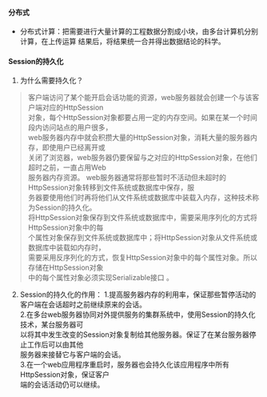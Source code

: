 
#### 分布式

- 分布式计算：把需要进行大量计算的工程数据分割成小块，由多台计算机分别计算，在上传运算
结果后，将结果统一合并得出数据结论的科学。


#### Session的持久化
1. 为什么需要持久化？
> 客户端访问了某个能开启会话功能的资源，web服务器就会创建一个与该客户端对应的HttpSession  
对象，每个HttpSession对象都要占用一定的内存空间。如果在某一个时间段内访问站点的用户很多，  
web服务器内存中就会积攒大量的HttpSession对象，消耗大量的服务器内存，即使用户已经离开或  
关闭了浏览器，web服务器仍要保留与之对应的HttpSession对象，在他们超时之前，一直占用Web  
服务器内存资源。
web服务器通常将那些暂时不活动但未超时的HttpSession对象转移到文件系统或数据库中保存，服  
务器要使用他们时再将他们从文件系统或数据库中装载入内存，这种技术称为Session的持久化。  
将HttpSession对象保存到文件系统或数据库中，需要采用序列化的方式将HttpSession对象中的每  
个属性对象保存到文件系统或数据库中；将HttpSession对象从文件系统或数据库中装载如内存时，  
需要采用反序列化的方式，恢复HttpSession对象中的每个属性对象。所以存储在HttpSession对象  
中的每个属性对象必须实现Serializable接口 。

2. Session的持久化的作用：
  1.提高服务器内存的利用率，保证那些暂停活动的客户端在会话超时之前继续原来的会话。  
  2.在多台web服务器协同对外提供服务的集群系统中，使用Session的持久化技术，某台服务器可  
  以将其中发生改变的Session对象复制给其他服务器。保证了在某台服务器停止工作后可以由其他  
  服务器来接替它与客户端的会话。    
  3.在一个web应用程序重启时，服务器也会持久化该应用程序中所有HttpSession对象，保证客户  
  端的会话活动仍可以继续。  
